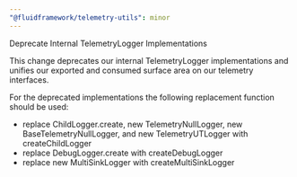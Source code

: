 ```yaml
---
"@fluidframework/telemetry-utils": minor
---
```


Deprecate Internal TelemetryLogger Implementations

This change deprecates our internal TelemetryLogger implementations and unifies our exported and consumed surface area on our telemetry interfaces.

For the deprecated implementations the following replacement function should be used:

-   replace ChildLogger.create, new TelemetryNullLogger, new BaseTelemetryNullLogger, and new TelemetryUTLogger with createChildLogger
-   replace DebugLogger.create with createDebugLogger
-   replace new MultiSinkLogger with createMultiSinkLogger
